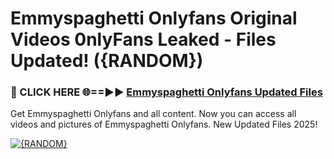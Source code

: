 # Emmyspaghetti Onlyfans Original Videos 0nlyFans Leaked - Files Updated! ({RANDOM})

<h3>🔴 CLICK HERE 🌐==►► <a href="https://betterlinks.top/A2PfLJ" rel="nofollow">Emmyspaghetti Onlyfans Updated Files</a></h3>

Get Emmyspaghetti Onlyfans and all content. Now you can access all videos and pictures of Emmyspaghetti Onlyfans. New Updated Files 2025!

[![{RANDOM}](https://i.imgur.com/ppqm5kG.gif)](https://betterlinks.top/A2PfLJ)